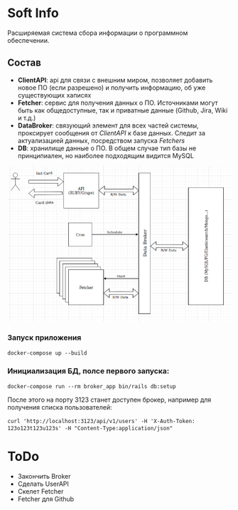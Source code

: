 # Soft Info

Расширяемая система сбора информации о программном обеспечении.

## Состав

* **ClientAPI**: api для связи с внешним миром, позволяет добавить новое ПО (если разрешено) и получить информацию, об уже существующих хаписях
* **Fetcher**: сервис для получения данных о ПО. Источниками могут быть как общедоступные, так и приватные данные (Github, Jira, Wiki и т.д.)
* **DataBroker**: связующий элемент для всех частей системы, проксирует сообщения от _ClientAPI_ к базе данных. Следит за актуализацией данных, посредством запуска _Fetchers_
* **DB**: хранилище данные о ПО. В общем случае тип базы не принципиален, но наиболее подходящим видится MySQL

![Архитектура](arch.png)


### Запуск приложения

    docker-compose up --build

### Инициализация БД, полсе первого запуска:

    docker-compose run --rm broker_app bin/rails db:setup

После этого на порту 3123 станет доступен брокер, например для получения списка пользователей:

    curl 'http://localhost:3123/api/v1/users' -H 'X-Auth-Token: 123o123t123u123s' -H "Content-Type:application/json"

# ToDo

* Закончить Broker
* Сделать UserAPI
* Скелет Fetcher
* Fetcher для Github
